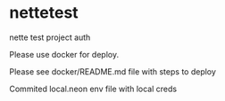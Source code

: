 # nettetest
nette test project auth

Please use docker for deploy.

Please see docker/README.md file with steps to deploy

Commited local.neon env file with local creds
